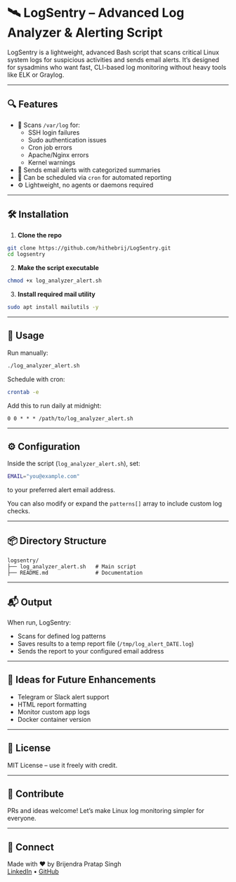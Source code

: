 # 🛰️ LogSentry – Advanced Log Analyzer & Alerting Script

LogSentry is a lightweight, advanced Bash script that scans critical Linux system logs for suspicious activities and sends email alerts. It’s designed for sysadmins who want fast, CLI-based log monitoring without heavy tools like ELK or Graylog.

---

## 🔍 Features

- 📡 Scans `/var/log` for:
  - SSH login failures
  - Sudo authentication issues
  - Cron job errors
  - Apache/Nginx errors
  - Kernel warnings
- 📨 Sends email alerts with categorized summaries
- 🧪 Can be scheduled via `cron` for automated reporting
- ⚙️ Lightweight, no agents or daemons required

---

## 🛠️ Installation

1. **Clone the repo**
```bash
git clone https://github.com/hithebrij/LogSentry.git
cd logsentry
```

2. **Make the script executable**
```bash
chmod +x log_analyzer_alert.sh
```

3. **Install required mail utility**
```bash
sudo apt install mailutils -y
```

---

## 🚀 Usage

Run manually:
```bash
./log_analyzer_alert.sh
```

Schedule with cron:
```bash
crontab -e
```

Add this to run daily at midnight:
```cron
0 0 * * * /path/to/log_analyzer_alert.sh
```

---

## ⚙️ Configuration

Inside the script (`log_analyzer_alert.sh`), set:
```bash
EMAIL="you@example.com"
```
to your preferred alert email address.

You can also modify or expand the `patterns[]` array to include custom log checks.

---

## 📦 Directory Structure

```
logsentry/
├── log_analyzer_alert.sh   # Main script
├── README.md               # Documentation
```

---

## 📬 Output

When run, LogSentry:
- Scans for defined log patterns
- Saves results to a temp report file (`/tmp/log_alert_DATE.log`)
- Sends the report to your configured email address

---

## 🧠 Ideas for Future Enhancements

- Telegram or Slack alert support
- HTML report formatting
- Monitor custom app logs
- Docker container version

---

## 📄 License

MIT License – use it freely with credit.

---

## 🤝 Contribute

PRs and ideas welcome! Let’s make Linux log monitoring simpler for everyone.

---

## 🔗 Connect

Made with ❤️ by Brijendra Pratap Singh  
[LinkedIn](https://www.linkedin.com/in/brijendrapratapsingh) • [GitHub](https://github.com/yourusername)
